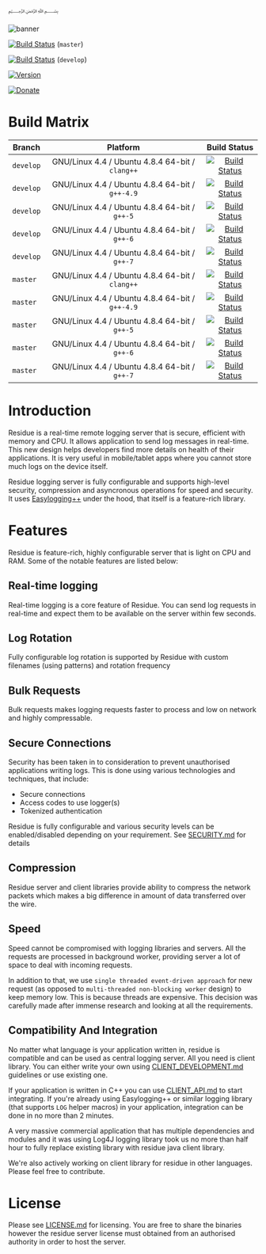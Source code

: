 ﷽

![banner]

[![Build Status](https://img.shields.io/travis/muflihun/residue/master.svg)](https://travis-ci.org/muflihun/residue) (`master`)

[![Build Status](https://img.shields.io/travis/muflihun/residue/develop.svg)](https://travis-ci.org/muflihun/residue) (`develop`)

[![Version](https://img.shields.io/github/release/muflihun/residue.svg)](https://github.com/muflihun/residue/releases/latest)

[![Donate](https://img.shields.io/badge/Donate-PayPal-green.svg)](https://www.paypal.me/MuflihunDotCom/25)

# Build Matrix

| Branch | Platform | Build Status |
| -------- |:------------:|:------------:|
| `develop` | GNU/Linux 4.4 / Ubuntu 4.8.4 64-bit / `clang++` | [![Build Status](https://travis-matrix-badges.herokuapp.com/repos/muflihun/residue/branches/develop/1)](https://travis-ci.org/muflihun/residue) |
| `develop` | GNU/Linux 4.4 / Ubuntu 4.8.4 64-bit / `g++-4.9` | [![Build Status](https://travis-matrix-badges.herokuapp.com/repos/muflihun/residue/branches/develop/2)](https://travis-ci.org/muflihun/residue) |
| `develop` | GNU/Linux 4.4 / Ubuntu 4.8.4 64-bit / `g++-5` | [![Build Status](https://travis-matrix-badges.herokuapp.com/repos/muflihun/residue/branches/develop/3)](https://travis-ci.org/muflihun/residue) |
| `develop` | GNU/Linux 4.4 / Ubuntu 4.8.4 64-bit / `g++-6` | [![Build Status](https://travis-matrix-badges.herokuapp.com/repos/muflihun/residue/branches/develop/4)](https://travis-ci.org/muflihun/residue) |
| `develop` | GNU/Linux 4.4 / Ubuntu 4.8.4 64-bit / `g++-7` | [![Build Status](https://travis-matrix-badges.herokuapp.com/repos/muflihun/residue/branches/develop/5)](https://travis-ci.org/muflihun/residue) |
| `master` | GNU/Linux 4.4 / Ubuntu 4.8.4 64-bit / `clang++` | [![Build Status](https://travis-matrix-badges.herokuapp.com/repos/muflihun/residue/branches/master/1)](https://travis-ci.org/muflihun/residue) |
| `master` | GNU/Linux 4.4 / Ubuntu 4.8.4 64-bit / `g++-4.9` | [![Build Status](https://travis-matrix-badges.herokuapp.com/repos/muflihun/residue/branches/master/2)](https://travis-ci.org/muflihun/residue) |
| `master` | GNU/Linux 4.4 / Ubuntu 4.8.4 64-bit / `g++-5` | [![Build Status](https://travis-matrix-badges.herokuapp.com/repos/muflihun/residue/branches/master/3)](https://travis-ci.org/muflihun/residue) |
| `master` | GNU/Linux 4.4 / Ubuntu 4.8.4 64-bit / `g++-6` | [![Build Status](https://travis-matrix-badges.herokuapp.com/repos/muflihun/residue/branches/master/4)](https://travis-ci.org/muflihun/residue) |
| `master` | GNU/Linux 4.4 / Ubuntu 4.8.4 64-bit / `g++-7` | [![Build Status](https://travis-matrix-badges.herokuapp.com/repos/muflihun/residue/branches/master/5)](https://travis-ci.org/muflihun/residue) |

# Introduction
Residue is a real-time remote logging server that is secure, efficient with memory and CPU. It allows application to send log messages in real-time. This new design helps developers find more details on health of their applications. It is very useful in mobile/tablet apps where you cannot store much logs on the device itself.

Residue logging server is fully configurable and supports high-level security, compression and asyncronous operations for speed and security. It uses [Easylogging++](https://github.com/muflihun/easyloggingpp) under the hood, that itself is a feature-rich library.

# Features
Residue is feature-rich, highly configurable server that is light on CPU and RAM. Some of the notable features are listed below:

## Real-time logging
Real-time logging is a core feature of Residue. You can send log requests in real-time and expect them to be available on the server within few seconds.

## Log Rotation
Fully configurable log rotation is supported by Residue with custom filenames (using patterns) and rotation frequency

## Bulk Requests
Bulk requests makes logging requests faster to process and low on network and highly compressable.

## Secure Connections
Security has been taken in to consideration to prevent unauthorised applications writing logs. This is done using various technologies and techniques, that include:

 - Secure connections
 - Access codes to use logger(s)
 - Tokenized authentication
 
Residue is fully configurable and various security levels can be enabled/disabled depending on your requirement. See [SECURITY.md](/docs/SECURITY.md) for details

## Compression
Residue server and client libraries provide ability to compress the network packets which makes a big difference in amount of data transferred over the wire.

## Speed
Speed cannot be compromised with logging libraries and servers. All the requests are processed in background worker, providing server a lot of space to deal with incoming requests.

In addition to that, we use `single threaded event-driven approach` for new request (as opposed to `multi-threaded non-blocking worker` design) to keep memory low. This is because threads are expensive. This decision was carefully made after immense research and looking at all the requirements.

## Compatibility And Integration
No matter what language is your application written in, residue is compatible and can be used as central logging server. All you need is client library. You can either write your own using [CLIENT_DEVELOPMENT.md](/docs/CLIENT_DEVELOPMENT.md) guidelines or use existing one.

If your application is written in C++ you can use [CLIENT_API.md](/docs/CLIENT_API.md) to start integrating. If you're already using Easylogging++ or similar logging library (that supports `LOG` helper macros) in your application, integration can be done in no more than 2 minutes.

A very massive commercial application that has multiple dependencies and modules and it was using Log4J logging library took us no more than half hour to fully replace existing library with residue java client library.

We're also actively working on client library for residue in other languages. Please feel free to contribute.

# License
Please see [LICENSE.md](/LICENSE.md) for licensing. You are free to share the binaries however the residue server license must obtained from an authorised authority in order to host the server.

  [banner]: https://raw.githubusercontent.com/muflihun/residue/master/docs/Residue.png
